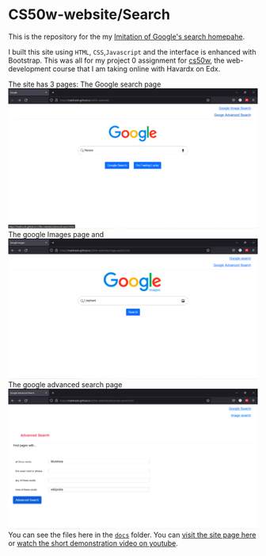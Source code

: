 # CS50w-website/Search

This is the repository for the my [Imitation of Google's search homepahe](https/traelincoln.github.io/cs50w-websites).


I built this site using `HTML`, `CSS`,`Javascript` and the interface is enhanced with Bootstrap. 
This was all for my project 0 assignment for [cs50w](https://cs50.harvard.edu/web/2020/certificate/), the web-development course that I am taking online with Havardx on Edx.

The site has 3 pages: 
The Google search page
![home](/screenshots/home.png) 
The google Images page and
![image search](/screenshots/image.png)
The google advanced search page
![advanced](/screenshots/advanced.png)
You can see the files here in the [`docs`](docs/) folder.
You can [visit the site page here](https/traelincoln.github.io/cs50w-websites) or [watch the short demonstration video on youtube](https://youtube.come/traelincoln). 






